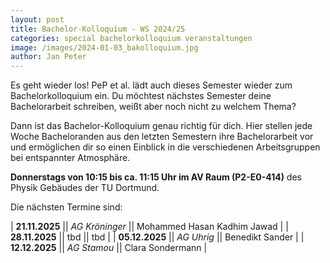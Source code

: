 ```yaml
---
layout: post
title: Bachelor-Kolloquium - WS 2024/25
categories: special bachelorkolloquium veranstaltungen
image: /images/2024-01-03_bakolloquium.jpg
author: Jan Peter
---
```


Es geht wieder los! PeP et al. lädt auch dieses Semester wieder zum Bachelorkolloquium ein.
Du möchtest nächstes Semester deine Bachelorarbeit schreiben, weißt aber noch nicht zu welchem Thema?

Dann ist das Bachelor-Kolloquium genau richtig für dich.
Hier stellen jede Woche Bacheloranden aus den letzten Semestern ihre Bachelorarbeit vor und ermöglichen dir so einen Einblick in die verschiedenen Arbeitsgruppen bei entspannter Atmosphäre.

**Donnerstags von 10:15 bis ca. 11:15 Uhr im AV Raum (P2-E0-414)** des Physik Gebäudes der TU Dortmund.

Die nächsten Termine sind:

| **21.11.2025** || _AG Kröninger_ || Mohammed Hasan Kadhim Jawad |
| **28.11.2025** || tbd || tbd |
| **05.12.2025** || _AG Uhrig_ || Benedikt Sander |
| **12.12.2025** || _AG Stamou_ || Clara Sondermann |
